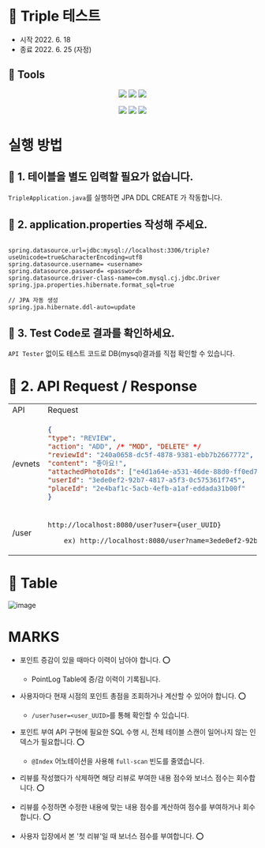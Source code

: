 # 🐋 Triple 테스트

- 시작 2022. 6. 18
- 종료 2022. 6. 25 (자정)

## 🦐 Tools

<center>

![](https://img.shields.io/badge/JAVA-FF7800?style=for-the-badge&logo=JAVA&logoColor=white)
![](https://img.shields.io/badge/SPRINGBOOT-6DB33F?style=for-the-badge&logo=SPRINGBOOT&logoColor=white)
![](https://img.shields.io/badge/JPA-34E27A?style=for-the-badge&logo=JPA&logoColor=white)

![](https://img.shields.io/badge/Mysql-4479A1?style=for-the-badge&logo=Mysql&logoColor=white)
![](https://img.shields.io/badge/GRADLE-02303A?style=for-the-badge&logo=GRADLE&logoColor=white)
![](https://img.shields.io/badge/JUNIT5-25A162?style=for-the-badge&logo=JUNIT5&logoColor=white)

</center>


# 실행 방법

## 🦐 1. 테이블을 별도 입력할 필요가 없습니다.

`TripleApplication.java`를 실행하면 JPA DDL CREATE 가 작동합니다.

## 🦐 2. application.properties 작성해 주세요.

```properties

spring.datasource.url=jdbc:mysql://localhost:3306/triple?useUnicode=true&characterEncoding=utf8
spring.datasource.username= <username>
spring.datasource.password= <password>
spring.datasource.driver-class-name=com.mysql.cj.jdbc.Driver
spring.jpa.properties.hibernate.format_sql=true

// JPA 자동 생성
spring.jpa.hibernate.ddl-auto=update
```

## 🦐 3. Test Code로 결과를 확인하세요.

`API Tester` 없이도 테스트 코드로 DB(mysql)결과를 직접 확인할 수 있습니다.


# 🐋 2. API Request / Response

<table>
<tr>
<td> API </td> <td> Request </td> <td> Response </td>
</tr>
<tr>
<td> /evnets  </td>
<td>

```json
{
"type": "REVIEW",
"action": "ADD", /* "MOD", "DELETE" */
"reviewId": "240a0658-dc5f-4878-9381-ebb7b2667772",
"content": "좋아요!",
"attachedPhotoIds": ["e4d1a64e-a531-46de-88d0-ff0ed70c0bb8", "afb0cef2-851d-4a50-bb07-9cc15cbdc332"],
"userId": "3ede0ef2-92b7-4817-a5f3-0c575361f745",
"placeId": "2e4baf1c-5acb-4efb-a1af-eddada31b00f"
}
```
</td>

<td>
 Boolean
</td>
</tr>

<tr>

<td> /user  </td>
<td>

```
http://localhost:8080/user?user={user_UUID}

    ex) http://localhost:8080/user?name=3ede0ef2-92b7-4817-a5f3-0c575361f745
```
</td>
<td>

```json
{
  "point": 1
}
```
</td>

</tr>
</table>



# 🐋 Table

![image](https://user-images.githubusercontent.com/65659478/175563609-1ef29a15-eac3-4f77-b5fb-787044e08019.png)


# MARKS

- 포인트 증감이 있을 때마다 이력이 남아야 합니다. ⭕
  - PointLog Table에 증/감 이력이 기록됩니다.
  

- 사용자마다 현재 시점의 포인트 총점을 조회하거나 계산할 수 있어야 합니다. ⭕
  - `/user?user=<user_UUID>`를 통해 확인할 수 있습니다.
  

- 포인트 부여 API 구현에 필요한 SQL 수행 시, 전체 테이블 스캔이 일어나지 않는 인덱스가 필요합니다. ⭕
    - `@Index` 어노테이션을 사용해 `full-scan` 빈도를 줄였습니다.


- 리뷰를 작성했다가 삭제하면 해당 리뷰로 부여한 내용 점수와 보너스 점수는 회수합니다. ⭕
- 리뷰를 수정하면 수정한 내용에 맞는 내용 점수를 계산하여 점수를 부여하거나 회수합니다. ⭕


- 사용자 입장에서 본 '첫 리뷰'일 때 보너스 점수를 부여합니다. ⭕
